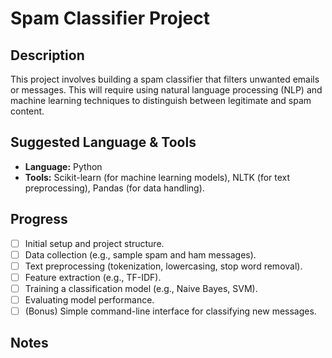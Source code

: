 # Spam Classifier Project

## Description

This project involves building a spam classifier that filters unwanted emails or messages. This will require using natural language processing (NLP) and machine learning techniques to distinguish between legitimate and spam content.

## Suggested Language & Tools

*   **Language:** Python
*   **Tools:** Scikit-learn (for machine learning models), NLTK (for text preprocessing), Pandas (for data handling).

## Progress

*   [ ] Initial setup and project structure.
*   [ ] Data collection (e.g., sample spam and ham messages).
*   [ ] Text preprocessing (tokenization, lowercasing, stop word removal).
*   [ ] Feature extraction (e.g., TF-IDF).
*   [ ] Training a classification model (e.g., Naive Bayes, SVM).
*   [ ] Evaluating model performance.
*   [ ] (Bonus) Simple command-line interface for classifying new messages.

## Notes

